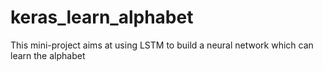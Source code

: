 # keras_learn_alphabet
This mini-project aims at using LSTM to build a neural network which can learn the alphabet
